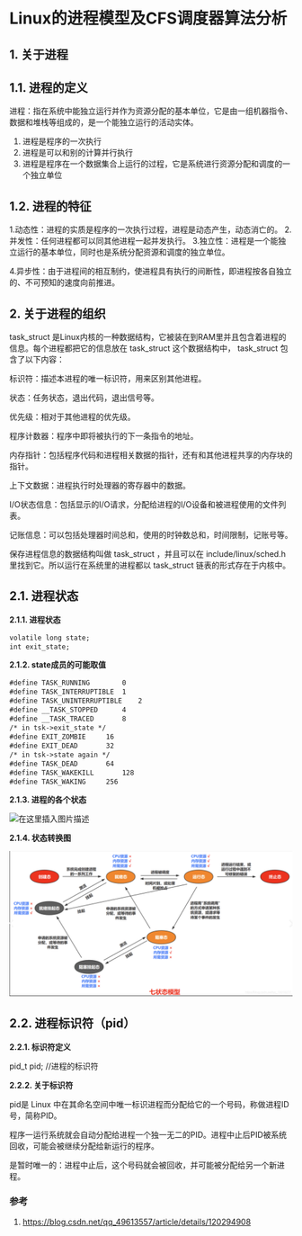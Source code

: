 # Linux的进程模型及CFS调度器算法分析

## **1. 关于进程**

## **1.1. 进程的定义**

进程：指在系统中能独立运行并作为资源分配的基本单位，它是由一组机器指令、数据和堆栈等组成的，是一个能独立运行的活动实体。

1. 进程是程序的一次执行
2. 进程是可以和别的计算并行执行
3. 进程是程序在一个数据集合上运行的过程，它是系统进行资源分配和调度的一个独立单位

## **1.2. 进程的特征**

1.动态性：进程的实质是程序的一次执行过程，进程是动态产生，动态消亡的。
2.并发性：任何进程都可以同其他进程一起并发执行。
3.独立性：进程是一个能独立运行的基本单位，同时也是系统分配资源和调度的独立单位。

4.异步性：由于进程间的相互制约，使进程具有执行的间断性，即进程按各自独立的、不可预知的速度向前推进。

## **2. 关于进程的组织**

task_struct 是Linux内核的一种数据结构，它被装在到RAM里并且包含着进程的信息。每个进程都把它的信息放在 task_struct 这个数据结构中， task_struct 包含了以下内容：

标识符：描述本进程的唯一标识符，用来区别其他进程。

状态：任务状态，退出代码，退出信号等。

优先级：相对于其他进程的优先级。

程序计数器：程序中即将被执行的下一条指令的地址。

内存指针：包括程序代码和进程相关数据的指针，还有和其他进程共享的内存块的指针。

上下文数据：进程执行时处理器的寄存器中的数据。

I/O状态信息：包括显示的I/O请求，分配给进程的I/O设备和被进程使用的文件列表。

记账信息：可以包括处理器时间总和，使用的时钟数总和，时间限制，记账号等。

保存进程信息的数据结构叫做 task_struct ，并且可以在 include/linux/sched.h 里找到它。所以运行在系统里的进程都以 task_struct 链表的形式存在于内核中。

## **2.1. 进程状态**

**2.1.1. 进程状态**

```
volatile long state;  
int exit_state;
```

**2.1.2. state成员的可能取值**

```
#define TASK_RUNNING        0  
#define TASK_INTERRUPTIBLE  1  
#define TASK_UNINTERRUPTIBLE    2  
#define __TASK_STOPPED      4  
#define __TASK_TRACED       8  
/* in tsk->exit_state */  
#define EXIT_ZOMBIE     16  
#define EXIT_DEAD       32  
/* in tsk->state again */  
#define TASK_DEAD       64  
#define TASK_WAKEKILL       128  
#define TASK_WAKING     256
```

**2.1.3. 进程的各个状态**

![在这里插入图片描述](D:\www\learning\caioo0.github.io\note-coding\docs\容器化\imgs\watermark,type_ZHJvaWRzYW5zZmFsbGJhY2s,shadow_50,text_Q1NETiBA5bCP5LiA77yB,size_20,color_FFFFFF,t_70,g_se,x_16)

**2.1.4. 状态转换图**

![image-20230718110331005](.\imgs\image-20230718110331005.png)

## **2.2. 进程标识符（pid）**

**2.2.1. 标识符定义**

pid_t pid; //进程的标识符

**2.2.2. 关于标识符**

pid是 Linux 中在其命名空间中唯一标识进程而分配给它的一个号码，称做进程ID号，简称PID。

程序一运行系统就会自动分配给进程一个独一无二的PID。进程中止后PID被系统回收，可能会被继续分配给新运行的程序。

是暂时唯一的：进程中止后，这个号码就会被回收，并可能被分配给另一个新进程。



### 参考

1. https://blog.csdn.net/qq_49613557/article/details/120294908